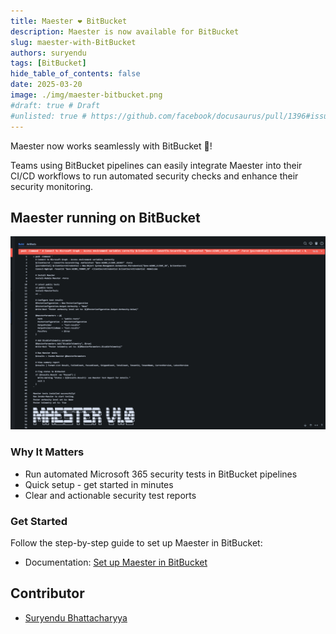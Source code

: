 ```yaml
---
title: Maester ❤️ BitBucket
description: Maester is now available for BitBucket
slug: maester-with-BitBucket
authors: suryendu
tags: [BitBucket]
hide_table_of_contents: false
date: 2025-03-20
image: ./img/maester-bitbucket.png
#draft: true # Draft
#unlisted: true # https://github.com/facebook/docusaurus/pull/1396#issuecomment-487561180
---
```


Maester now works seamlessly with BitBucket 👏!

Teams using BitBucket pipelines can easily integrate Maester into their CI/CD workflows to run automated security checks and enhance their security monitoring.

<!-- truncate -->

## Maester running on BitBucket

![Maester BitBucket](img/maester-bitbucket.png)

### Why It Matters

- Run automated Microsoft 365 security tests in BitBucket pipelines
- Quick setup - get started in minutes
- Clear and actionable security test reports

### Get Started

Follow the step-by-step guide to set up Maester in BitBucket:

- Documentation: [Set up Maester in BitBucket](/docs/monitoring/bitbucket)

## Contributor

- [Suryendu Bhattacharyya](/blog/authors/suryendu)
